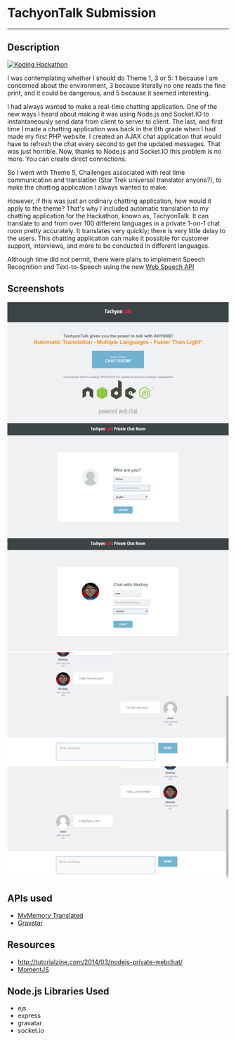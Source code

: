 # TachyonTalk Submission
---

## Description

[![Koding Hackathon](https://raw.githubusercontent.com/koding/hackathon.submit/236924c5e10a06c1c2dea48bc7ace4d72873bba7/images/badge.png "Koding Hackathon")](https://koding.com/Hackathon)

I was contemplating whether I should do Theme 1, 3 or 5: 1 because I am concerned about the environment, 3 because literally no one reads the fine print, and it could be dangerous, and 5 because it seemed interesting.

I had always wanted to make a real-time chatting application. One of the new ways I heard about making it was using Node.js and Socket.IO to instantaneously send data from client to server to client. The last, and first time I made a chatting application was back in the 6th grade when I had made my first PHP website. I created an AJAX chat application that would have to refresh the chat every second to get the updated messages. That was just horrible. Now, thanks to Node.js and Socket.IO this problem is no more. You can create direct connections.

So I went with Theme 5, Challenges associated with real time communication and translation (Star Trek universal translator anyone?), to make the chatting application I always wanted to make.

However, if this was just an ordinary chatting application, how would it apply to the theme? That's why I included automatic translation to my chatting application for the Hackathon, known as, TachyonTalk.
It can translate to and from over 100 different languages in a private 1-on-1 chat room pretty accurately. It translates very quickly; there is very little delay to the users. This chatting application can make it possible for customer support, interviews, and more to be conducted in different languages.

Although time did not permit, there were plans to implement Speech Recognition and Text-to-Speech using the new [Web Speech API](https://dvcs.w3.org/hg/speech-api/raw-file/tip/speechapi.html)

## Screenshots

![TachyonTalk](https://raw.githubusercontent.com/AkshayKalose/TachyonTalk/master/images/home.png "TachyonTalk")
![TachyonTalk](https://raw.githubusercontent.com/AkshayKalose/TachyonTalk/master/images/start1.png "TachyonTalk")
![TachyonTalk](https://raw.githubusercontent.com/AkshayKalose/TachyonTalk/master/images/start2.png "TachyonTalk")
![TachyonTalk](https://raw.githubusercontent.com/AkshayKalose/TachyonTalk/master/images/chat1.png "TachyonTalk")
![TachyonTalk](https://raw.githubusercontent.com/AkshayKalose/TachyonTalk/master/images/chat2.png "TachyonTalk")

## APIs used
 - [MyMemory Translated](http://mymemory.translated.net/doc/spec.php)
 - [Gravatar](https://en.gravatar.com/site/implement/)

## Resources
 - http://tutorialzine.com/2014/03/nodejs-private-webchat/
 - [MomentJS](http://momentjs.com/)
 
## Node.js Libraries Used
 - ejs
 - express
 - gravatar
 - socket.io
